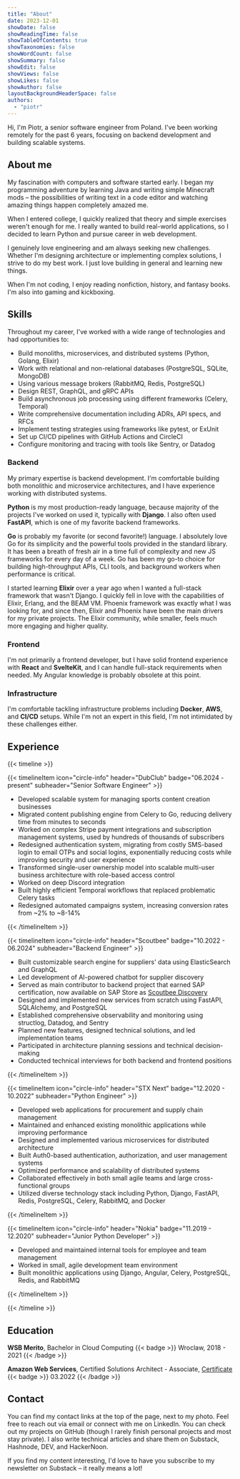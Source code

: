 ```yaml
---
title: "About"
date: 2023-12-01
showDate: false
showReadingTime: false
showTableOfContents: true
showTaxonomies: false
showWordCount: false
showSummary: false
showEdit: false
showViews: false
showLikes: false
showAuthor: false
layoutBackgroundHeaderSpace: false
authors:
  - "piotr"
---
```


Hi, I'm Piotr, a senior software engineer from Poland. I've been working remotely for the past 6 years, focusing on backend development and building scalable systems.

## About me

My fascination with computers and software started early. I began my programming adventure by learning Java and writing simple Minecraft mods – the possibilities of writing text in a code editor and watching amazing things happen completely amazed me.

When I entered college, I quickly realized that theory and simple exercises weren't enough for me. I really wanted to build real-world applications, so I decided to learn Python and pursue career in web development.

I genuinely love engineering and am always seeking new challenges. Whether I'm designing architecture or implementing complex solutions, I strive to do my best work. I just love building in general and learning new things.

When I'm not coding, I enjoy reading nonfiction, history, and fantasy books. I'm also into gaming and kickboxing.

## Skills

Throughout my career, I've worked with a wide range of technologies and had opportunities to:

- Build monoliths, microservices, and distributed systems (Python, Golang, Elixir)
- Work with relational and non-relational databases (PostgreSQL, SQLite, MongoDB)
- Using various message brokers (RabbitMQ, Redis, PostgreSQL)
- Design REST, GraphQL, and gRPC APIs
- Build asynchronous job processing using different frameworks (Celery, Temporal)
- Write comprehensive documentation including ADRs, API specs, and RFCs
- Implement testing strategies using frameworks like pytest, or ExUnit
- Set up CI/CD pipelines with GitHub Actions and CircleCI
- Configure monitoring and tracing with tools like Sentry, or Datadog

### Backend

My primary expertise is backend development. I'm comfortable building both monolithic and microservice architectures, and I have experience working with distributed systems.

**Python** is my most production-ready language, because majority of the projects I've worked on used it, typically with **Django**. I also often used **FastAPI**, which is one of my favorite backend frameworks.

**Go** is probably my favorite (or second favorite!) language. I absolutely love Go for its simplicity and the powerful tools provided in the standard library. It has been a breath of fresh air in a time full of complexity and new JS frameworks for every day of a week. Go has been my go-to choice for building high-throughput APIs, CLI tools, and background workers when performance is critical.

I started learning **Elixir** over a year ago when I wanted a full-stack framework that wasn't Django. I quickly fell in love with the capabilities of Elixir, Erlang, and the BEAM VM. Phoenix framework was exactly what I was looking for, and since then, Elixir and Phoenix have been the main drivers for my private projects. The Elixir community, while smaller, feels much more engaging and higher quality.

### Frontend

I'm not primarily a frontend developer, but I have solid frontend experience with **React** and **SvelteKit**, and I can handle full-stack requirements when needed. My Angular knowledge is probably obsolete at this point.

### Infrastructure

I'm comfortable tackling infrastructure problems including **Docker**, **AWS**, and **CI/CD** setups. While I'm not an expert in this field, I'm not intimidated by these challenges either.

## Experience

{{< timeline >}}

{{< timelineItem icon="circle-info" header="DubClub" badge="06.2024 - present" subheader="Senior Software Engineer" >}}
<ul>
    <li>Developed scalable system for managing sports content creation businesses</li>
    <li>Migrated content publishing engine from Celery to Go, reducing delivery time from minutes to seconds</li>
    <li>Worked on complex Stripe payment integrations and subscription management systems, used by hundreds of thousands of subscribers</li>
    <li>Redesigned authentication system, migrating from costly SMS-based login to email OTPs and social logins, exponentially reducing costs while improving security and user experience</li>
    <li>Transformed single-user ownership model into scalable multi-user business architecture with role-based access control</li>
    <li>Worked on deep Discord integration</li>
    <li>Built highly efficient Temporal workflows that replaced problematic Celery tasks</li>
    <li>Redesigned automated campaigns system, increasing conversion rates from ~2% to ~8-14%</li>
</ul>
{{< /timelineItem >}}

{{< timelineItem icon="circle-info" header="Scoutbee" badge="10.2022 - 06.2024" subheader="Backend Engineer" >}}
<ul>
    <li>Built customizable search engine for suppliers' data using ElasticSearch and GraphQL</li>
    <li>Led development of AI-powered chatbot for supplier discovery</li>
    <li>Served as main contributor to backend project that earned SAP certification, now available on SAP Store as <a href="https://store.sap.com/dcp/en/product/display-2001012892_live_v1/scoutbee-discovery">Scoutbee Discovery</a></li>
    <li>Designed and implemented new services from scratch using FastAPI, SQLAlchemy, and PostgreSQL</li>
    <li>Established comprehensive observability and monitoring using structlog, Datadog, and Sentry</li>
    <li>Planned new features, designed technical solutions, and led implementation teams</li>
    <li>Participated in architecture planning sessions and technical decision-making</li>
    <li>Conducted technical interviews for both backend and frontend positions</li>
</ul>
{{< /timelineItem >}}

{{< timelineItem icon="circle-info" header="STX Next" badge="12.2020 - 10.2022" subheader="Python Engineer" >}}
<ul>
    <li>Developed web applications for procurement and supply chain management</li>
    <li>Maintained and enhanced existing monolithic applications while improving performance</li>
    <li>Designed and implemented various microservices for distributed architecture</li>
    <li>Built Auth0-based authentication, authorization, and user management systems</li>
    <li>Optimized performance and scalability of distributed systems</li>
    <li>Collaborated effectively in both small agile teams and large cross-functional groups</li>
    <li>Utilized diverse technology stack including Python, Django, FastAPI, Redis, PostgreSQL, Celery, RabbitMQ, and Docker</li>
</ul>
{{< /timelineItem >}}

{{< timelineItem icon="circle-info" header="Nokia" badge="11.2019 - 12.2020" subheader="Junior Python Developer" >}}
<ul>
    <li>Developed and maintained internal tools for employee and team management</li>
    <li>Worked in small, agile development team environment</li>
    <li>Built monolithic applications using Django, Angular, Celery, PostgreSQL, Redis, and RabbitMQ</li>
</ul>
{{< /timelineItem >}}

{{< /timeline >}}

## Education

**WSB Merito**, Bachelor in Cloud Computing
{{< badge >}}
Wroclaw, 2018 - 2021
{{< /badge >}}

**Amazon Web Services**, Certified Solutions Architect - Associate,
[Certificate](https://www.credly.com/badges/d2415af6-dec1-4fd0-8465-bf0f8133ff20)
{{< badge >}}
03.2022
{{< /badge >}}

## Contact

You can find my contact links at the top of the page, next to my photo. Feel free to reach out via email or connect with me on LinkedIn. You can check out my projects on GitHub (though I rarely finish personal projects and most stay private). I also write technical articles and share them on Substack, Hashnode, DEV, and HackerNoon.

If you find my content interesting, I'd love to have you subscribe to my newsletter on Substack – it really means a lot!
